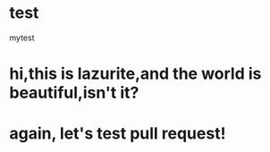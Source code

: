 # test
mytest
# hi,this is lazurite,and the world is beautiful,isn't it?
# again, let's test pull request!
